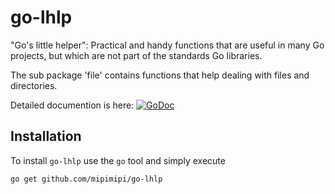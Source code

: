 # go-lhlp

"Go's little helper": Practical and handy functions that are useful in many Go projects, but which are not part of the standards Go libraries.

The sub package 'file' contains functions that help dealing with files and directories.

Detailed documention is here: [![GoDoc](https://godoc.org/github.com/mipimipi/go-lhlp?status.svg)](https://godoc.org/github.com/mipimipi/go-lhlp)

## Installation

To install `go-lhlp` use the `go` tool and simply execute

    go get github.com/mipimipi/go-lhlp
